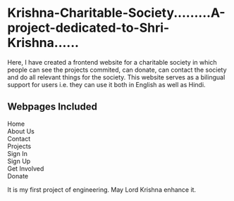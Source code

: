 # Krishna-Charitable-Society.........A-project-dedicated-to-Shri-Krishna......

Here, I have created a frontend website for a charitable society in which people can see the projects commited, can donate, can contact the society and do all relevant things for the society. This website serves as a bilingual support for users i.e. they can use it both in English as well as Hindi.

## Webpages Included
     
Home <br>
About Us <br>
Contact <br>
Projects <br>
Sign In <br>
Sign Up <br>
Get Involved <br>
Donate <br>

It is my first project of engineering.
May Lord Krishna enhance it.
        
